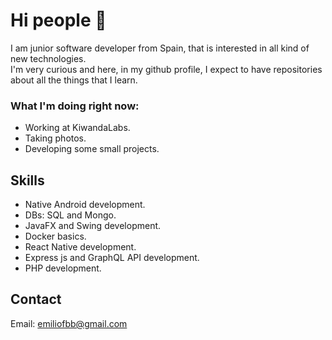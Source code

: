 # Hi people 👋

I am junior software developer from Spain, that is interested in all kind of new technologies.   
I'm very curious and here, in my github profile, I expect to have repositories about all the things that I learn.

### What I'm doing right now:

- Working at KiwandaLabs.
- Taking photos.
- Developing some small projects.

## Skills

- Native Android development.
- DBs: SQL and Mongo.
- JavaFX and Swing development.
- Docker basics.
- React Native development.
- Express js and GraphQL API development.
- PHP development.

## Contact

Email: emiliofbb@gmail.com
